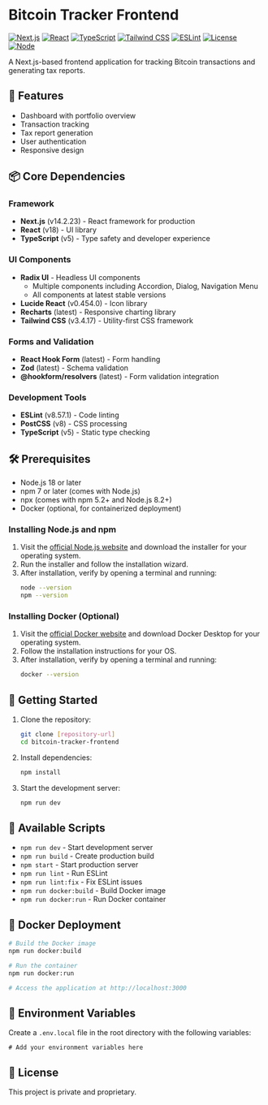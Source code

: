# Bitcoin Tracker Frontend

[![Next.js](https://img.shields.io/badge/Next.js-14.2.23-black)](https://nextjs.org/)
[![React](https://img.shields.io/badge/React-18-blue)](https://reactjs.org/)
[![TypeScript](https://img.shields.io/badge/TypeScript-5-blue)](https://www.typescriptlang.org/)
[![Tailwind CSS](https://img.shields.io/badge/Tailwind-3.4.17-38B2AC)](https://tailwindcss.com/)
[![ESLint](https://img.shields.io/badge/ESLint-8.57.1-4B32C3)](https://eslint.org/)
[![License](https://img.shields.io/badge/License-Private-red)]()
[![Node](https://img.shields.io/badge/Node-%3E%3D18-green)]()

A Next.js-based frontend application for tracking Bitcoin transactions and generating tax reports.

## 🚀 Features

- Dashboard with portfolio overview
- Transaction tracking
- Tax report generation
- User authentication
- Responsive design

## 📦 Core Dependencies

### Framework

- **Next.js** (v14.2.23) - React framework for production
- **React** (v18) - UI library
- **TypeScript** (v5) - Type safety and developer experience

### UI Components

- **Radix UI** - Headless UI components
  - Multiple components including Accordion, Dialog, Navigation Menu
  - All components at latest stable versions
- **Lucide React** (v0.454.0) - Icon library
- **Recharts** (latest) - Responsive charting library
- **Tailwind CSS** (v3.4.17) - Utility-first CSS framework

### Forms and Validation

- **React Hook Form** (latest) - Form handling
- **Zod** (latest) - Schema validation
- **@hookform/resolvers** (latest) - Form validation integration

### Development Tools

- **ESLint** (v8.57.1) - Code linting
- **PostCSS** (v8) - CSS processing
- **TypeScript** (v5) - Static type checking

## 🛠️ Prerequisites

- Node.js 18 or later
- npm 7 or later (comes with Node.js)
- npx (comes with npm 5.2+ and Node.js 8.2+)
- Docker (optional, for containerized deployment)

### Installing Node.js and npm

1. Visit the [official Node.js website](https://nodejs.org/) and download the installer for your operating system.
2. Run the installer and follow the installation wizard.
3. After installation, verify by opening a terminal and running:
   ```bash
   node --version
   npm --version
   ```

### Installing Docker (Optional)

1. Visit the [official Docker website](https://www.docker.com/get-started) and download Docker Desktop for your operating system.
2. Follow the installation instructions for your OS.
3. After installation, verify by opening a terminal and running:
   ```bash
   docker --version
   ```

## 🚀 Getting Started

1. Clone the repository:

   ```bash
   git clone [repository-url]
   cd bitcoin-tracker-frontend
   ```

2. Install dependencies:

   ```bash
   npm install
   ```

3. Start the development server:
   ```bash
   npm run dev
   ```

## 📜 Available Scripts

- `npm run dev` - Start development server
- `npm run build` - Create production build
- `npm start` - Start production server
- `npm run lint` - Run ESLint
- `npm run lint:fix` - Fix ESLint issues
- `npm run docker:build` - Build Docker image
- `npm run docker:run` - Run Docker container

## 🐳 Docker Deployment

```bash
# Build the Docker image
npm run docker:build

# Run the container
npm run docker:run

# Access the application at http://localhost:3000
```

## 🔧 Environment Variables

Create a `.env.local` file in the root directory with the following variables:

```env
# Add your environment variables here
```

## 📝 License

This project is private and proprietary.
